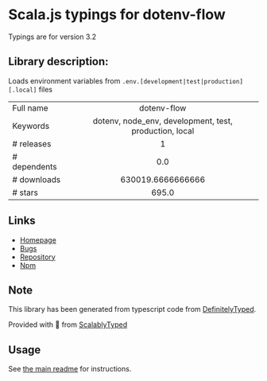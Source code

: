 
# Scala.js typings for dotenv-flow

Typings are for version 3.2

## Library description:
Loads environment variables from `.env.[development|test|production][.local]` files

|                    |                 |
| ------------------ | :-------------: |
| Full name          | dotenv-flow |
| Keywords           | dotenv, node_env, development, test, production, local |
| # releases         | 1 |
| # dependents       | 0.0 |
| # downloads        | 630019.6666666666 |
| # stars            | 695.0 |

## Links
- [Homepage](https://github.com/kerimdzhanov/dotenv-flow#readme)
- [Bugs](https://github.com/kerimdzhanov/dotenv-flow/issues)
- [Repository](https://github.com/kerimdzhanov/dotenv-flow)
- [Npm](https://www.npmjs.com/package/dotenv-flow)
    


## Note
This library has been generated from typescript code from [DefinitelyTyped](https://definitelytyped.org).

Provided with :purple_heart: from [ScalablyTyped](https://github.com/oyvindberg/ScalablyTyped)

## Usage
See [the main readme](../../readme.md) for instructions.


